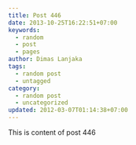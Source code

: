 ```yaml
---
title: Post 446
date: 2013-10-25T16:22:51+07:00
keywords:
  - random
  - post
  - pages
author: Dimas Lanjaka
tags:
  - random post
  - untagged
category:
  - random post
  - uncategorized
updated: 2012-03-07T01:14:38+07:00
---
```

This is content of post 446